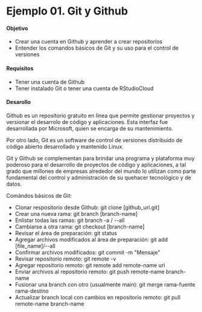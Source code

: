 # Ejemplo 01. Git y Github

#### Objetivo

- Crear una cuenta en Github y aprender a crear repositorios
- Entender los comandos básicos de Git y su uso para el control de versiones

#### Requisitos
- Tener una cuenta de Github
- Tener instalado Git o tener una cuenta de RStudioCloud

#### Desarollo

Github es un repositorio gratuito en línea que permite gestionar proyectos y versionar el desarrolo de código y aplicaciones. Esta interfaz fue desarrollada por Microsoft, quien se encarga de su mantenimiento. 

Por otro lado, Git es un software de control de versiones distribuido de código abierto desarrollado y mantenido Linux.

Git y Github se complementan para brindar una programa y plataforma muy poderoso para el desarrollo de proyectos de código y aplicaciones, a tal grado que millones de empresas alrededor del mundo lo utilizan como parte fundamental del control y administración de su quehacer tecnológico y de datos.

Comándos básicos de Git:
- Clonar respositorio desde Github: git clone [github_url.git] 
- Crear una nueva rama: git branch [branch-name]
- Enlistar todas las ramas: git branch -a / --all
- Cambiarse a otra rama: git checkout [branch-name]
- Revisar el área de preparación: git status
- Agregar archivos modificados al área de preparación: git add [file_name]/--all
- Confirmar archivos modificados: git commit -m "Mensaje"
- Revisar repositorio remoto: git remote -v
- Agregar repositorio remoto: git remote add remote-name url
- Enviar archivos al repositorio remoto: git push remote-name branch-name
- Fusionar una branch con otro (usualmente main): git merge rama-fuente rama-destino
- Actualizar branch local con cambios en repositorio remoto: git pull remote-name branch-name
